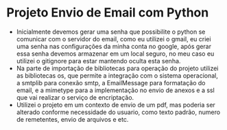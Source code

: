 # Projeto Envio de Email com Python

- Inicialmente devemos gerar uma senha que possibilite o python se comunicar com o servidor do email, como eu utilizei o gmail, eu criei uma senha nas configurações da minha conta no google, após gerar essa senha devemos armazenar em um local seguro, no meu caso eu utilizei o gitignore para estar mantendo oculta esta senha.
- Na parte de importação de bibliotecas para operação do projeto utilizei as bibliotecas os, que permite a integração com o sistema operacional, a smtplib para conexão smtp, a EmailMessage para formatação do email, e a mimetype para a implementação no envio de anexos e a ssl que vai realizar o serviço de encriptação.
- Utilizei o projeto em um contexto de envio de um pdf, mas poderia ser alterado conforme necessidade do usuario, como texto padrão, numero de remetentes, envio de arquivos e etc.